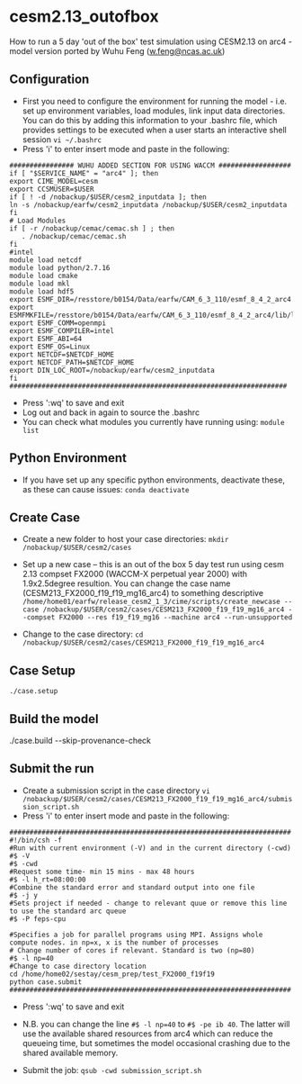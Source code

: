 # cesm2.13_outofbox
How to run a 5 day 'out of the box' test simulation using CESM2.13 on arc4 - model version ported by Wuhu Feng (w.feng@ncas.ac.uk)

## Configuration 
- First you need to configure the environment for running the model - i.e. set up environment variables, load modules, link input data directories. You can do this by adding this information to your .bashrc file, which provides settings to be executed when a user starts an interactive shell session
`vi ~/.bashrc`
- Press 'i' to enter insert mode and paste in the following:
```
################ WUHU ADDED SECTION FOR USING WACCM ##################
if [ "$SERVICE_NAME" = "arc4" ]; then
export CIME_MODEL=cesm
export CCSMUSER=$USER
if [ ! -d /nobackup/$USER/cesm2_inputdata ]; then
ln -s /nobackup/earfw/cesm2_inputdata /nobackup/$USER/cesm2_inputdata
fi
# Load Modules
if [ -r /nobackup/cemac/cemac.sh ] ; then
   . /nobackup/cemac/cemac.sh
fi
#intel
module load netcdf
module load python/2.7.16
module load cmake
module load mkl
module load hdf5
export ESMF_DIR=/resstore/b0154/Data/earfw/CAM_6_3_110/esmf_8_4_2_arc4
export ESMFMKFILE=/resstore/b0154/Data/earfw/CAM_6_3_110/esmf_8_4_2_arc4/lib/libO/Linux.intel.64.openmpi.default/esmf.mk
export ESMF_COMM=openmpi
export ESMF_COMPILER=intel
export ESMF_ABI=64
export ESMF_OS=Linux
export NETCDF=$NETCDF_HOME
export NETCDF_PATH=$NETCDF_HOME
export DIN_LOC_ROOT=/nobackup/earfw/cesm2_inputdata
fi
#####################################################################
```
- Press ':wq' to save and exit
- Log out and back in again to source the .bashrc
- You can check what modules you currently have running using:
`module list`

## Python Environment
- If you have set up any specific python environments, deactivate these, as these can cause issues:
`conda deactivate`

## Create Case
- Create a new folder to host your case directories:
`mkdir /nobackup/$USER/cesm2/cases`

-	Set up a new case – this is an out of the box 5 day test run using cesm 2.13 compset FX2000 (WACCM-X perpetual year 2000) with 1.9x2.5degree resultion. You can change the case name (CESM213_FX2000_f19_f19_mg16_arc4) to something descriptive
`/home/home01/earfw/release_cesm2_1_3/cime/scripts/create_newcase --case /nobackup/$USER/cesm2/cases/CESM213_FX2000_f19_f19_mg16_arc4 --compset FX2000 --res f19_f19_mg16 --machine arc4 --run-unsupported`

- Change to the case directory:
`cd /nobackup/$USER/cesm2/cases/CESM213_FX2000_f19_f19_mg16_arc4`

## Case Setup
`./case.setup`

## Build the model
./case.build --skip-provenance-check

## Submit the run
- Create a submission script in the case directory
`vi /nobackup/$USER/cesm2/cases/CESM213_FX2000_f19_f19_mg16_arc4/submission_script.sh`
- Press 'i' to enter insert mode and paste in the following:
```
######################################################################
#!/bin/csh -f
#Run with current environment (-V) and in the current directory (-cwd)
#$ -V
#$ -cwd
#Request some time- min 15 mins - max 48 hours
#$ -l h_rt=08:00:00
#Combine the standard error and standard output into one file
#$ -j y
#Sets project if needed - change to relevant quue or remove this line to use the standard arc queue
#$ -P feps-cpu

#Specifies a job for parallel programs using MPI. Assigns whole compute nodes. in np=x, x is the number of processes
# Change number of cores if relevant. Standard is two (np=80) 
#$ -l np=40
#Change to case directory location
cd /home/home02/sestay/cesm_prep/test_FX2000_f19f19 
python case.submit
######################################################################
```
- Press ':wq' to save and exit
- N.B. you can change the line `#$ -l np=40` to `#$ -pe ib 40`. The latter will use the available shared resources from arc4 which can reduce the queueing time, but sometimes the model occasional crashing due to the shared available memory.

- Submit the job:
`qsub -cwd submission_script.sh` 



